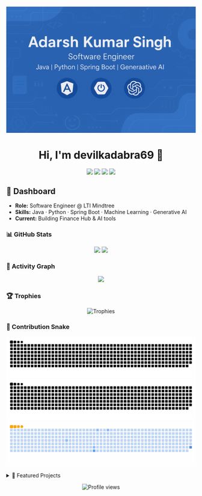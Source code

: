 <!-- Banner -->
<p align="center">
  <img src="./assets/banner.png" alt="Banner" />
</p>

<h1 align="center">Hi, I'm devilkadabra69 👋</h1>

<p align="center">
  <a href="https://img.shields.io/badge/Java-ED8B00?style=for-the-badge&logo=openjdk&logoColor=white"><img src="https://img.shields.io/badge/Java-ED8B00?style=for-the-badge&logo=openjdk&logoColor=white" /></a>
  <a href="https://img.shields.io/badge/Spring%20Boot-6DB33F?style=for-the-badge&logo=springboot&logoColor=white"><img src="https://img.shields.io/badge/Spring%20Boot-6DB33F?style=for-the-badge&logo=springboot&logoColor=white" /></a>
  <a href="https://img.shields.io/badge/Python-3776AB?style=for-the-badge&logo=python&logoColor=white"><img src="https://img.shields.io/badge/Python-3776AB?style=for-the-badge&logo=python&logoColor=white" /></a>
  <a href="https://img.shields.io/badge/GenAI-000000?style=for-the-badge&logo=OpenAI&logoColor=white"><img src="https://img.shields.io/badge/GenAI-000000?style=for-the-badge&logo=OpenAI&logoColor=white" /></a>
</p>

## 🚀 Dashboard
- **Role:** Software Engineer @ LTI Mindtree  
- **Skills:** Java · Python · Spring Boot · Machine Learning · Generative AI  
- **Current:** Building Finance Hub & AI tools

### 📊 GitHub Stats
<p align="center">
  <img src="https://github-readme-stats.vercel.app/api?username=devilkadabra69&show_icons=true&theme=radical" />
  <img src="https://github-readme-stats.vercel.app/api/top-langs/?username=devilkadabra69&layout=compact&theme=radical" />
</p>

### 🌱 Activity Graph
<p align="center">
  <img src="https://github-readme-activity-graph.vercel.app/graph?username=devilkadabra69&theme=rogue" />
</p>

### 🏆 Trophies
<p align="center">
  <img src="https://github-profile-trophy.vercel.app/?username=devilkadabra69&theme=dracula&margin-w=10&margin-h=10" alt="Trophies" />
</p>


### 🐍 Contribution Snake
<p align="center">
  <img src="./assets/dark.svg" alt="GitHub Snake Dark" />
  <img src="./assets/light.svg" alt="GitHub Snake Light" />
  <img src="./assets/ocean.gif" alt="GitHub Snake Ocean" />
</p>

<!-- Optional collapsible sections -->
<details>
  <summary>📂 Featured Projects</summary>

- Finance Hub – Angular + Spring Boot
- AI RAG Utilities – Python, FastAPI
- Community Chat – WebSockets + React

</details>

<p align="center">
  <img src="https://komarev.com/ghpvc/?username=YOUR_USERNAME&color=blue" alt="Profile views"/>
</p>
